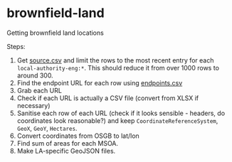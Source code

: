 # brownfield-land
Getting brownfield land locations

Steps:

1. Get [source.csv](https://github.com/digital-land/brownfield-land-collection/blob/main/collection/source.csv) and limit the rows to the most recent entry for each `local-authority-eng:*`. This should reduce it from over 1000 rows to around 300.
2. Find the endpoint URL for each row using [endpoints.csv](https://github.com/digital-land/brownfield-land-collection/blob/main/collection/endpoint.csv)
3. Grab each URL
4. Check if each URL is actually a CSV file (convert from XLSX if necessary)
5. Sanitise each row of each URL (check if it looks sensible - headers, do coordinates look reasonable?) and keep `CoordinateReferenceSystem`, `GeoX`, `GeoY`, `Hectares`.
6. Convert coordinates from OSGB to lat/lon
7. Find sum of areas for each MSOA.
8. Make LA-specific GeoJSON files.
